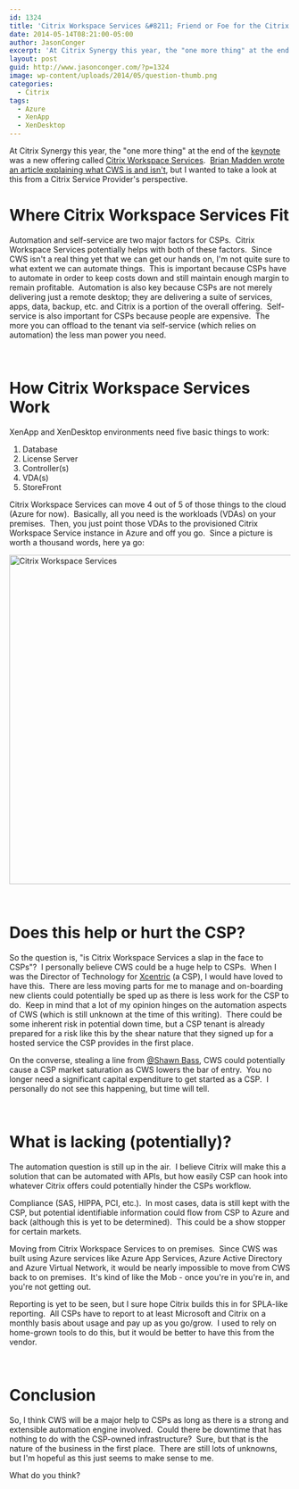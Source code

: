 ```yaml
---
id: 1324
title: 'Citrix Workspace Services &#8211; Friend or Foe for the Citrix Service Providers (CSP)?'
date: 2014-05-14T08:21:00-05:00
author: JasonConger
excerpt: 'At Citrix Synergy this year, the "one more thing" at the end of the keynote was a new offering called Citrix Workspace Services.  There was immediate debate on Twitter as to how this impacts certain market segments.  This article covers ways in which Citrix Workspace Services could help or hinder the Citrix Service Provider Market.'
layout: post
guid: http://www.jasonconger.com/?p=1324
image: wp-content/uploads/2014/05/question-thumb.png
categories:
  - Citrix
tags:
  - Azure
  - XenApp
  - XenDesktop
---
```

At Citrix Synergy this year, the "one more thing" at the end of the <a title="Citrix Synergy 2014 Live Blog" href="http://www.jasonconger.com/post/citrix-synergy-2014-live-blog/">keynote</a> was a new offering called <a title="Citrix Workspace Services" href="http://www.citrix.com/news/announcements/may-2014/workspace-services-announcement.html" target="_blank">Citrix Workspace Services</a>.  <a href="http://www.brianmadden.com/blogs/brianmadden/archive/2014/05/12/why-citrix-workspace-services-is-the-future-of-xenapp-and-xendesktop-and-why-it-s-awesome.aspx" target="_blank">Brian Madden wrote an article explaining what CWS is and isn't</a>, but I wanted to take a look at this from a Citrix Service Provider's perspective.
<h1>Where Citrix Workspace Services Fit</h1>
Automation and self-service are two major factors for CSPs.  Citrix Workspace Services potentially helps with both of these factors.  Since CWS isn't a real thing yet that we can get our hands on, I'm not quite sure to what extent we can automate things.  This is important because CSPs have to automate in order to keep costs down and still maintain enough margin to remain profitable.  Automation is also key because CSPs are not merely delivering just a remote desktop; they are delivering a suite of services, apps, data, backup, etc. and Citrix is a portion of the overall offering.  Self-service is also important for CSPs because people are expensive.  The more you can offload to the tenant via self-service (which relies on automation) the less man power you need.

&nbsp;
<h1>How Citrix Workspace Services Work</h1>
XenApp and XenDesktop environments need five basic things to work:
<ol>
	<li>Database</li>
	<li>License Server</li>
	<li>Controller(s)</li>
	<li>VDA(s)</li>
	<li>StoreFront</li>
</ol>
Citrix Workspace Services can move 4 out of 5 of those things to the cloud (Azure for now).  Basically, all you need is the workloads (VDAs) on your premises.  Then, you just point those VDAs to the provisioned Citrix Workspace Service instance in Azure and off you go.  Since a picture is worth a thousand words, here ya go:

<a href="http://www.jasonconger.com/wp-content/uploads/2014/05/Citrix-Workspace-Services.png"><img class="aligncenter size-full wp-image-1331" src="http://www.jasonconger.com/wp-content/uploads/2014/05/Citrix-Workspace-Services.png" alt="Citrix Workspace Services" width="932" height="590" /></a>

&nbsp;
<h1>Does this help or hurt the CSP?</h1>
So the question is, "is Citrix Workspace Services a slap in the face to CSPs"?  I personally believe CWS could be a huge help to CSPs.  When I was the Director of Technology for <a href="http://www.xcentric.com" target="_blank">Xcentric</a> (a CSP), I would have loved to have this.  There are less moving parts for me to manage and on-boarding new clients could potentially be sped up as there is less work for the CSP to do.  Keep in mind that a lot of my opinion hinges on the automation aspects of CWS (which is still unknown at the time of this writing).  There could be some inherent risk in potential down time, but a CSP tenant is already prepared for a risk like this by the shear nature that they signed up for a hosted service the CSP provides in the first place.

On the converse, stealing a line from <a href="https://twitter.com/shawnbass" target="_blank">@Shawn Bass</a>, CWS could potentially cause a CSP market saturation as CWS lowers the bar of entry.  You no longer need a significant capital expenditure to get started as a CSP.  I personally do not see this happening, but time will tell.

&nbsp;
<h1>What is lacking (potentially)?</h1>
The automation question is still up in the air.  I believe Citrix will make this a solution that can be automated with APIs, but how easily CSP can hook into whatever Citrix offers could potentially hinder the CSPs workflow.

Compliance (SAS, HIPPA, PCI, etc.).  In most cases, data is still kept with the CSP, but potential identifiable information could flow from CSP to Azure and back (although this is yet to be determined).  This could be a show stopper for certain markets.

Moving from Citrix Workspace Services to on premises.  Since CWS was built using Azure services like Azure App Services, Azure Active Directory and Azure Virtual Network, it would be nearly impossible to move from CWS back to on premises.  It's kind of like the Mob - once you're in you're in, and you're not getting out.

Reporting is yet to be seen, but I sure hope Citrix builds this in for SPLA-like reporting.  All CSPs have to report to at least Microsoft and Citrix on a monthly basis about usage and pay up as you go/grow.  I used to rely on home-grown tools to do this, but it would be better to have this from the vendor.

&nbsp;
<h1>Conclusion</h1>
So, I think CWS will be a major help to CSPs as long as there is a strong and extensible automation engine involved.  Could there be downtime that has nothing to do with the CSP-owned infrastructure?  Sure, but that is the nature of the business in the first place.  There are still lots of unknowns, but I'm hopeful as this just seems to make sense to me.

What do you think?

&nbsp;

&nbsp;